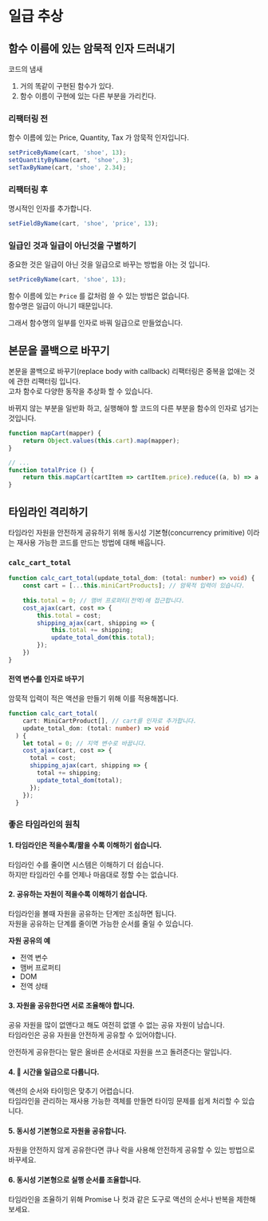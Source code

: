 # 일급 추상

## 함수 이름에 있는 암묵적 인자 드러내기

코드의 냄새

1. 거의 똑같이 구현된 함수가 있다.
2. 함수 이름이 구현에 있는 다른 부분을 가리킨다.

### 리팩터링 전

함수 이름에 있는 Price, Quantity, Tax 가 암묵적 인자입니다.

```js
setPriceByName(cart, 'shoe', 13);
setQuantityByName(cart, 'shoe', 3);
setTaxByName(cart, 'shoe', 2.34);
```

### 리팩터링 후

명시적인 인자를 추가합니다.

```js
setFieldByName(cart, 'shoe', 'price', 13);
```

### 일급인 것과 일급이 아닌것을 구별하기

중요한 것은 일급이 아닌 것을 일급으로 바꾸는 방법을 아는 것 입니다.

```js
setPriceByName(cart, 'shoe', 13);
```

함수 이름에 있는 `Price` 를 값처럼 쓸 수 있는 방법은 없습니다.\
함수명은 일급이 아니기 때문입니다.

그래서 함수명의 일부를 인자로 바꿔 일급으로 만들었습니다.

## 본문을 콜백으로 바꾸기

본문을 콜백으로 바꾸기(replace body with callback) 리팩터링은 중복을 없애는 것에 관한 리팩터링 입니다.\
고차 함수로 다양한 동작을 추상화 할 수 있습니다.

바뀌지 않는 부분을 일반화 하고,
실행해야 할 코드의 다른 부분을 함수의 인자로 넘기는 것입니다.

```js
function mapCart(mapper) {
    return Object.values(this.cart).map(mapper);
}

// ...
function totalPrice () {
    return this.mapCart(cartItem => cartItem.price).reduce((a, b) => a + b);
}
```

## 타임라인 격리하기

타임라인 자원을 안전하게 공유하기 위해 동시성 기본형(concurrency primitive) 이라는 재사용 가능한 코드를 만드는 방법에 대해 배웁니다.

### `calc_cart_total`

```ts
function calc_cart_total(update_total_dom: (total: number) => void) {
    const cart = [...this.miniCartProducts]; // 암묵적 입력이 있습니다.
    
    this.total = 0; // 맴버 프로퍼티(전역)에 접근합니다.
    cost_ajax(cart, cost => {
        this.total = cost;
        shipping_ajax(cart, shipping => {
            this.total += shipping;
            update_total_dom(this.total);
        });
    })
}
```

#### 전역 변수를 인자로 바꾸기

암묵적 입력이 적은 액션을 만들기 위해 이를 적용해봅니다.

```ts
function calc_cart_total(
    cart: MiniCartProduct[], // cart를 인자로 추가합니다.
    update_total_dom: (total: number) => void
  ) {
    let total = 0; // 지역 변수로 바꿉니다.
    cost_ajax(cart, cost => {
      total = cost;
      shipping_ajax(cart, shipping => {
        total += shipping;
        update_total_dom(total);
      });
    });
  }
```

### 좋은 타임라인의 원칙

#### 1. 타임라인은 적을수록/짦을 수록 이해하기 쉽습니다.

타임라인 수를 줄이면 시스템은 이해하기 더 쉽습니다.\
하지만 타임라인 수를 언제나 마음대로 정할 수는 없습니다.

#### 2. 공유하는 자원이 적을수록 이해하기 쉽습니다.

타임라인을 볼때 자원을 공유하는 단계만 조심하면 됩니다.\
자원을 공유하는 단계를 줄이면 가능한 순서를 줄일 수 있습니다.

**자원 공유의 예**
* 전역 변수
* 맴버 프로퍼티
* DOM
* 전역 상태

#### 3. 자원을 공유한다면 서로 조율해야 합니다.

공유 자원을 많이 없앤다고 해도 여전히 없앨 수 없는 공유 자원이 남습니다.\
타임라인은 공유 자원을 안전하게 공유할 수 있어야합니다.

안전하게 공유한다는 말은 올바른 순서대로 자원을 쓰고 돌려준다는 말입니다.

#### 4. **🤩 시간을 일급으로 다룹니다.**

액션의 순서와 타이밍은 맞추기 어렵습니다.\
타임라인을 관리하는 재사용 가능한 객체를 만들면 타이밍 문제를 쉽게 처리할 수 있습니다.

#### 5. 동시성 기본형으로 자원을 공유합니다.

자원을 안전하지 않게 공유한다면 큐나 락을 사용해 안전하게 공유할 수 있는 방법으로 바꾸세요.

#### 6. 동시성 기본형으로 실행 순서를 조율합니다.

타임라인을 조율하기 위해 Promise 나 컷과 같은 도구로 액션의 순서나 반복을 제한해보세요.



